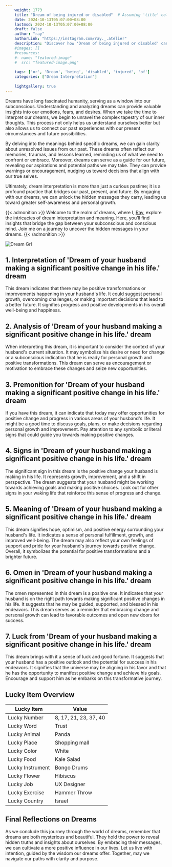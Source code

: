 ```yaml
---
    weight: 1773
    title: "Dream of being injured or disabled"  # Assuming 'title' column exists
    date: 2024-10-13T05:07:00+08:00
    lastmod: 2024-10-13T05:07:00+08:00
    draft: false
    author: "ray"
    authorLink: "https://instagram.com/ray._.atelier"
    description: "Discover how 'Dream of being injured or disabled' can interpret your future and uncover its significant meanings in your life."
    #images: []
    #resources:
    #- name: "featured-image"
    #  src: "featured-image.png"
    
    tags: ['or', 'Dream', 'being', 'disabled', 'injured', 'of']
    categories: ["Dream Interpretation"]
    
    lightgallery: true
---
```

    
Dreams have long fascinated humanity, serving as a window into our subconscious. Understanding and analyzing dreams can provide valuable insights into our emotions, fears, and desires. When we take the time to interpret our dreams, we begin to unravel the complex tapestry of our inner thoughts. This process not only helps us understand ourselves better but also allows us to connect our past experiences with our present circumstances and future possibilities.

By delving into the meanings behind specific dreams, we can gain clarity about unresolved issues from our past. These dreams often reflect our memories, traumas, and lessons learned, reminding us of what we need to confront or embrace. Moreover, dreams can serve as a guide for our future, revealing our aspirations and potential paths we may take. They can provide warnings or encouragement, nudging us toward decisions that align with our true selves.

Ultimately, dream interpretation is more than just a curious pastime; it is a profound practice that bridges our past, present, and future. By engaging with our dreams, we can unlock the hidden messages they carry, leading us toward greater self-awareness and personal growth.

{{< admonition >}}
Welcome to the realm of dreams, where I, [Ray](https://instagram.com/ray._.atelier), explore the intricacies of dream interpretation and meaning. Here, you’ll find insights that bridge the gap between your subconscious and conscious mind. Join me on a journey to uncover the hidden messages in your dreams.
{{< /admonition >}}

![Dream Grl](https://cdn.pixabay.com/photo/2017/11/02/03/35/gothic-2910057_1280.jpg "Dream Grl")

## 1. Interpretation of 'Dream of your husband making a significant positive change in his life.' dream
 This dream indicates that there may be positive transformations or improvements happening in your husband's life. It could suggest personal growth, overcoming challenges, or making important decisions that lead to a better future. It signifies progress and positive developments in his overall well-being and happiness.

## 2. Analysis of 'Dream of your husband making a significant positive change in his life.' dream
 When interpreting this dream, it is important to consider the context of your husband's current situation. It may symbolize his desire or need for change or a subconscious indication that he is ready for personal growth and positive transformations. This dream can serve as encouragement or motivation to embrace these changes and seize new opportunities.

## 3. Premonition for 'Dream of your husband making a significant positive change in his life.' dream
 If you have this dream, it can indicate that today may offer opportunities for positive change and progress in various areas of your husband's life. It might be a good time to discuss goals, plans, or make decisions regarding personal growth and improvement. Pay attention to any symbolic or literal signs that could guide you towards making positive changes.

## 4. Signs in 'Dream of your husband making a significant positive change in his life.' dream
 The significant sign in this dream is the positive change your husband is making in his life. It represents growth, improvement, and a shift in perspective. The dream suggests that your husband might be working towards achieving goals and making positive choices. Look out for other signs in your waking life that reinforce this sense of progress and change.

## 5. Meaning of 'Dream of your husband making a significant positive change in his life.' dream
 This dream signifies hope, optimism, and positive energy surrounding your husband's life. It indicates a sense of personal fulfillment, growth, and improved well-being. The dream may also reflect your own feelings of support and pride for your husband's journey towards positive change. Overall, it symbolizes the potential for positive transformations and a brighter future.

## 6. Omen in 'Dream of your husband making a significant positive change in his life.' dream
 The omen represented in this dream is a positive one. It indicates that your husband is on the right path towards making significant positive changes in his life. It suggests that he may be guided, supported, and blessed in his endeavors. This dream serves as a reminder that embracing change and personal growth can lead to favorable outcomes and open new doors for success.

## 7. Luck from 'Dream of your husband making a significant positive change in his life.' dream
 This dream brings with it a sense of luck and good fortune. It suggests that your husband has a positive outlook and the potential for success in his endeavors. It signifies that the universe may be aligning in his favor and that he has the opportunity to manifest positive change and achieve his goals. Encourage and support him as he embarks on this transformative journey.

## Lucky Item Overview
| Lucky Item          | Value              |
|---------------|--------------------|
| Lucky Number        | 8, 17, 21, 23, 37, 40  |
| Lucky Word          | Trust |
| Lucky Animal        | Panda |
| Lucky Place         | Shopping mall     |
| Lucky Color         | White     |
| Lucky Food          | Kale Salad      |
| Lucky Instrument    | Bongo Drums |
| Lucky Flower        | Hibiscus    |
| Lucky Job           | UX Designer       |
| Lucky Exercise      | Hammer Throw  |
| Lucky Country       | Israel    |


##  Final Reflections on Dreams

As we conclude this journey through the world of dreams, remember that dreams are both mysterious and beautiful. They hold the power to reveal hidden truths and insights about ourselves. By embracing their messages, we can cultivate a more positive influence in our lives. Let us live with intention, guided by the wisdom our dreams offer. Together, may we navigate our paths with clarity and purpose.

